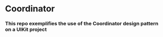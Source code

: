 # Coordinator

### This repo exemplifies the use of the Coordinator design pattern on a UIKit project
